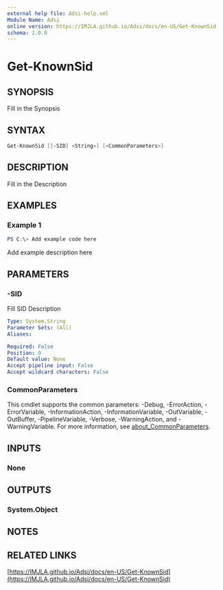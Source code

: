```yaml
---
external help file: Adsi-help.xml
Module Name: Adsi
online version: https://IMJLA.github.io/Adsi/docs/en-US/Get-KnownSid
schema: 2.0.0
---
```


# Get-KnownSid

## SYNOPSIS
Fill in the Synopsis

## SYNTAX

```powershell
Get-KnownSid [[-SID] <String>] [<CommonParameters>]
```

## DESCRIPTION
Fill in the Description

## EXAMPLES

### Example 1
```powershell
PS C:\> Add example code here
```

Add example description here

## PARAMETERS

### -SID
Fill SID Description

```yaml
Type: System.String
Parameter Sets: (All)
Aliases:

Required: False
Position: 0
Default value: None
Accept pipeline input: False
Accept wildcard characters: False
```

### CommonParameters
This cmdlet supports the common parameters: -Debug, -ErrorAction, -ErrorVariable, -InformationAction, -InformationVariable, -OutVariable, -OutBuffer, -PipelineVariable, -Verbose, -WarningAction, and -WarningVariable. For more information, see [about_CommonParameters](http://go.microsoft.com/fwlink/?LinkID=113216).

## INPUTS

### None

## OUTPUTS

### System.Object
## NOTES

## RELATED LINKS

[https://IMJLA.github.io/Adsi/docs/en-US/Get-KnownSid](https://IMJLA.github.io/Adsi/docs/en-US/Get-KnownSid)


